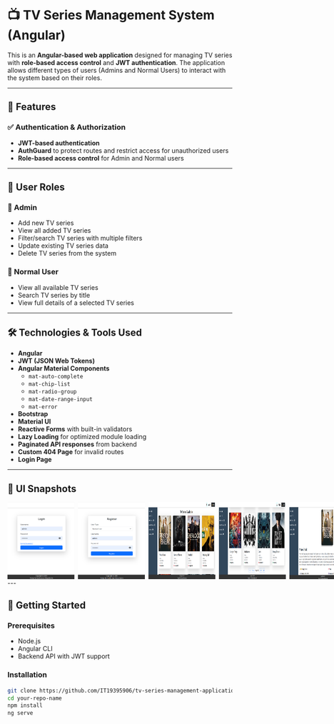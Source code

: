 # 📺 TV Series Management System (Angular)

This is an **Angular-based web application** designed for managing TV series with **role-based access control** and **JWT authentication**. The application allows different types of users (Admins and Normal Users) to interact with the system based on their roles.

---

## 🔐 Features

### ✅ Authentication & Authorization

- **JWT-based authentication**
- **AuthGuard** to protect routes and restrict access for unauthorized users
- **Role-based access control** for Admin and Normal users

---

## 👤 User Roles

### 🔸 Admin

- Add new TV series
- View all added TV series
- Filter/search TV series with multiple filters
- Update existing TV series data
- Delete TV series from the system

### 🔹 Normal User

- View all available TV series
- Search TV series by title
- View full details of a selected TV series

---

## 🛠️ Technologies & Tools Used

- **Angular**
- **JWT (JSON Web Tokens)**
- **Angular Material Components**
  - `mat-auto-complete`
  - `mat-chip-list`
  - `mat-radio-group`
  - `mat-date-range-input`
  - `mat-error`
- **Bootstrap**
- **Material UI**
- **Reactive Forms** with built-in validators
- **Lazy Loading** for optimized module loading
- **Paginated API responses** from backend
- **Custom 404 Page** for invalid routes
- **Login Page**

---

## 📸 UI Snapshots
<div style="display:flex; gap:8px;">
<img src="public/login1.png" width="150">
<img src="public/register1.png" width="150">
<img src="public/home1.png" width="150">
<img src="public/home3.png" width="150">
<img src="public/full1.png" width="150">
<img src="public/full2.png" width="150">
<img src="public/search2.png" width="150">
<img src="public/genre1.png" width="150">
<img src="public/year1.png" width="150">
<img src="public/language1.png" width="150">
<img src="public/add2.png" width="150">
<img src="public/add3.png" width="150">
<img src="public/view1.png" width="150">
<img src="public/view2.png" width="150">
<img src="public/update1.png" width="150">
<img src="public/delete1.png" width="150">
<img src="public/contact1.png" width="150">
<img src="public/4042.png" width="150">
<img src="public/theme.png" width="150">
</div>
---

## 🚀 Getting Started

### Prerequisites

- Node.js
- Angular CLI
- Backend API with JWT support

### Installation

```bash
git clone https://github.com/IT19395906/tv-series-management-application-frontend.git
cd your-repo-name
npm install
ng serve
